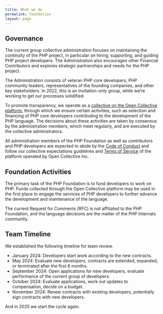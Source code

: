 ```yaml
---
title: What we do
permalink: foundation
layout: page
---
```


## Governance

The current group collective administration focuses on maintaining the continuity of the PHP project, 
in particular on hiring, supporting, and guiding PHP project developers. 
The Administration also encourages other Financial Contributors and explores strategic partnerships and needs for the PHP project.

The Administration consists of veteran PHP core developers, PHP community leaders, 
representatives of the founding companies, and other key stakeholders. 
In 2022, this is an invitation-only group, while we’re working to get our processes solidified.

To promote transparency, we operate as a [collective on the Open Collective platform](https://opencollective.com/phpfoundation), 
through which we ensure certain activities, such as selection and financing of PHP core developers contributing
to the development of the PHP language. The decisions about these activities are taken by
consensus by the administration members, which meet regularly, and are executed by the
collective administrators.

All administration members of the PHP Foundation as well as contributors and PHP developers are
    expected to abide by the [Code of Conduct](/code-of-conduct) and follow our collective expectations
    guidelines and [Terms of Service](https://opencollective.com/tos) of the platform operated by Open Collective Inc.

## Foundation Activities

The primary task of the PHP Foundation is to fund developers to work on PHP. Funds collected
through the Open Collective platform may be used in the first place to engage the services of
PHP developers to further advance the development and maintenance of the language.

The current Request for Comments (RFC) is not affiliated to the PHP Foundation, and the language
decisions are the matter of the PHP Internals community.

## Team Timeline

We established the following timeline for team review. 

* January 2024: Developers start work according to the new contracts.  
* May 2024: Evaluate new developers, contracts are extended, expanded, or terminated after the first 6 months.  
* September 2024: Open applications for new developers, evaluate performance of the current group of developers.  
* October 2024: Evaluate applications, work out updates to compensation, decide on a budget.  
* November 2024: Renew contracts with existing developers, potentially sign contracts with new developers.  

And in 2025 we start the cycle again.
